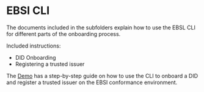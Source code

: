 # EBSI CLI

The documents included in the subfolders explain how to use the EBSL CLI for different parts of the onboarding process.

Included instructions:

- DID Onboarding
- Registering a trusted issuer

The [Demo](demo.md) has a step-by-step guide on how to use the CLI to onboard a DID and register a trusted issuer on the EBSI conformance environment.
